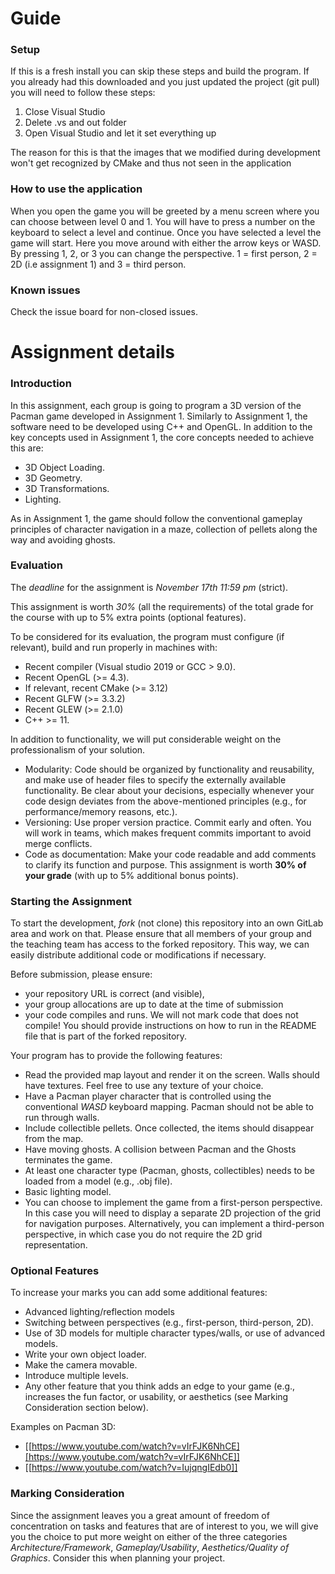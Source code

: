 # Guide

### Setup
If this is a fresh install you can skip these steps and build the program.
If you already had this downloaded and you just updated the project (git pull) you will need to follow these steps:

1. Close Visual Studio
2. Delete .vs and out folder
3. Open Visual Studio and let it set everything up

The reason for this is that the images that we modified during development won't get recognized by CMake and thus not seen in the application

### How to use the application

When you open the game you will be greeted by a menu screen where you can choose between level 0 and 1. You will have to press a number on the keyboard to select a level and continue. 
Once you have selected a level the game will start. Here you move around with either the arrow keys or WASD. 
By pressing 1, 2, or 3 you can change the perspective. 1 = first person, 2 = 2D (i.e assignment 1) and 3 = third person.

### Known issues

Check the issue board for non-closed issues.

# Assignment details

### Introduction

In this assignment, each group is going to program a 3D version of the Pacman
game developed in Assignment 1. Similarly to Assignment 1, the software need to
be developed using C++ and OpenGL. In addition to the key concepts used in
Assignment 1, the core concepts needed to achieve this are:

- 3D Object Loading.
- 3D Geometry.
- 3D Transformations.
- Lighting.

As in Assignment 1, the game should follow the conventional gameplay principles
of character navigation in a maze, collection of pellets along the way and
avoiding ghosts.

### Evaluation

The *deadline* for the assignment is *November 17th 11:59 pm* (strict).

This assignment is worth *30%* (all the requirements) of the total grade for the
course with up to 5% extra points (optional features).

To be considered for its evaluation, the program must configure (if relevant),
build and run properly in machines with:

- Recent compiler (Visual studio 2019 or GCC > 9.0).
- Recent OpenGL (>= 4.3).
- If relevant, recent CMake (>= 3.12)
- Recent GLFW (>= 3.3.2)
- Recent GLEW (>= 2.1.0)
- C++ >= 11.

In addition to functionality, we will put considerable weight on the professionalism of your solution.

- Modularity: Code should be organized by functionality and reusability, and make use of header files to specify the externally available functionality. Be clear about your decisions, especially whenever your code design deviates from the above-mentioned principles (e.g., for performance/memory reasons, etc.).
- Versioning: Use proper version practice. Commit early and often. You will work in teams, which makes frequent commits important to avoid merge conflicts.
- Code as documentation: Make your code readable and add comments to clarify its function and purpose.
This assignment is worth **30% of your grade** (with up to 5% additional bonus points).

### Starting the Assignment

To start the development, *fork* (not clone) this repository into an own GitLab area and work on that. Please ensure that all members of your group and the teaching team has access to the forked repository. This way, we can easily distribute additional code or modifications if necessary.

Before submission, please ensure:

 - your repository URL is correct (and visible),
 - your group allocations are up to date at the time of submission
 - your code compiles and runs. We will not mark code that does not compile! You
   should provide instructions on how to run in the README file that is part of
   the forked repository.


Your program has to provide the following features:

- Read the provided map layout and render it on the screen. Walls should have textures. Feel free to use any texture of your choice.
- Have a Pacman player character that is controlled using the conventional *WASD* keyboard mapping. Pacman should not be able to run through walls.
- Include collectible pellets. Once collected, the items should disappear from the map.
- Have moving ghosts. A collision between Pacman and the Ghosts terminates the game.
- At least one character type (Pacman, ghosts, collectibles) needs to be loaded from a model (e.g., .obj file).
- Basic lighting model.
- You can choose to implement the game from a first-person perspective. In this case you will need to display a separate 2D projection of the grid for navigation purposes. Alternatively, you can implement a third-person perspective, in which case you do not require the 2D grid representation.

### Optional Features

To increase your marks you can add some additional features:

- Advanced lighting/reflection models
- Switching between perspectives (e.g., first-person, third-person, 2D).
- Use of 3D models for multiple character types/walls, or use of advanced models.
- Write your own object loader.
- Make the camera movable.
- Introduce multiple levels.
- Any other feature that you think adds an edge to your game (e.g., increases the fun factor, or usability, or aesthetics (see Marking Consideration section below).

Examples on Pacman 3D:

- [[https://www.youtube.com/watch?v=vIrFJK6NhCE][https://www.youtube.com/watch?v=vIrFJK6NhCE]]
- [[https://www.youtube.com/watch?v=IujqngIEdb0]]


### Marking Consideration

Since the assignment leaves you a great amount of freedom of concentration on tasks and features that are of interest to you, we will give you the choice to put more weight on either of the three categories *Architecture/Framework*, *Gameplay/Usability*, *Aesthetics/Quality of Graphics*. Consider this when planning your project.
